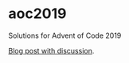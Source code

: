 # aoc2019
Solutions for Advent of Code 2019

[Blog post with discussion](http://gerikson.com/blog/comp/Advent-of-Code-2019.html).
